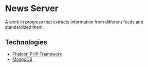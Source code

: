 News Server
=======

A work in progress that extracts information from different feeds and standardized them.

## Technologies

* [Phalcon PHP Framework](https://phalconphp.com/en/about)
* [MongoDB](https://docs.mongodb.com/manual/)

